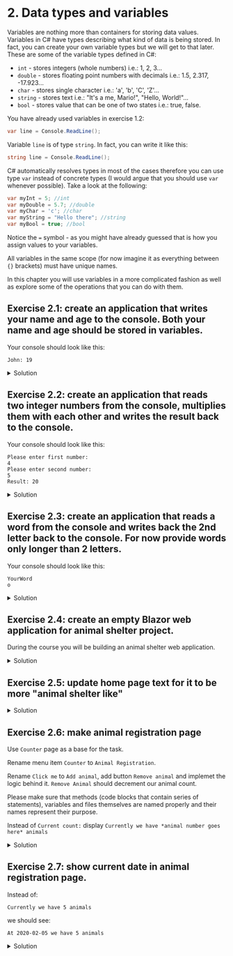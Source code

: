 # 2. Data types and variables

Variables are nothing more than containers for storing data values. Variables in C# have types describing what kind of data is being stored. In fact, you can create your own variable types but we will get to that later. These are some of the variable types defined in C#:
* `int` - stores integers (whole numbers) i.e.:  1, 2, 3...
* `double` - stores floating point numbers with decimals i.e.:  1.5, 2.317, -17.923...
* `char` - stores single character i.e.: 'a', 'b', 'C', 'Z'...
* `string` - stores text i.e.: "It's a me, Mario!", "Hello, World!"... 
* `bool` - stores value that can be one of two states i.e.: true, false.

You have already used variables in exercise 1.2: 
```csharp
var line = Console.ReadLine();
```
Variable `line` is of type `string`. In fact, you can write it like this:
```csharp
string line = Console.ReadLine();
```
C# automatically resolves types in most of the cases therefore you can use type `var` instead of concrete types (I would argue that you should use `var` whenever possible). Take a look at the following:
```csharp
var myInt = 5; //int
var myDouble = 5.7; //double
var myChar = 'c'; //char
var myString = "Hello there"; //string
var myBool = true; //bool
```
Notice the `=` symbol - as you might have already guessed that is how you assign values to your variables.

All variables in the same scope (for now imagine it as everything between `{}` brackets) must have unique names.

In this chapter you will use variables in a more complicated fashion as well as explore some of the operations that you can do with them.

## Exercise 2.1: create an application that writes your name and age to the console. Both your name and age should be stored in variables. 

Your console should look like this:
```
John: 19
```
<details>
<summary>Solution</summary>
<p>
    
### Step 1
Store your name and age into a separate variables:
```csharp
static void Main(string[] args)
{
    var name = "John";
    var age = 19;
}
```
Even though they are of different types (`string` and `int`) you can and probably should use type `var` in most of the cases.
### Step 2
Combine your name and age into a separate variable:
```csharp
static void Main(string[] args)
{
    var name = "John";
    var age = 19;
    var nameAndAge = name + ": " + age;
}
```
### Step 3
Write your name and age combination to the console:
```csharp
static void Main(string[] args)
{
    var name = "John";
    var age = 19;
    var nameAndAge = name + ": " + age;
    Console.WriteLine(nameAngAge);
}
```
### Step 4
Run the application. You should see your name and age in the console.

</p>
</details>

## Exercise 2.2: create an application that reads two integer numbers from the console, multiplies them with each other and writes the result back to the console.

Your console should look like this:
```
Please enter first number:
4
Please enter second number:
5
Result: 20
```
<details>
<summary>Solution</summary>
<p>
    
### Step 1
Read both numbers from the console:
```csharp
static void Main(string[] args)
{
    Console.WriteLine("Please enter first number:");
    var number1 = int.Parse(Console.ReadLine());
    Console.WriteLine("Please enter second number:");
    var number2 = int.Parse(Console.ReadLine());
}
```
Notice the `int.Parse()` method - it is called parsing. `Console.ReadLine()` method returns result of type `string`. In order to use multiplication we need both of those numbers to be of type `int`. Since we know that we are only going to enter integer numbers we can try to tell the application to transform `string` to `int` by using parsing method - `int.Parse()`. Keep in mind that if your line is not an `int` number your application will crash.
### Step 2
Multiply your numbers and store the result into a separate variable:
```csharp
static void Main(string[] args)
{
    Console.WriteLine("Please enter first number:");
    var number1 = int.Parse(Console.ReadLine());
    Console.WriteLine("Please enter second number:");
    var number2 = int.Parse(Console.ReadLine());
    var result = number1 * number2;
}
```
### Step 3
Write the multiplication result to the console:
```csharp
static void Main(string[] args)
{
    Console.WriteLine("Please enter first number:");
    var number1 = int.Parse(Console.ReadLine());
    Console.WriteLine("Please enter second number:");
    var number2 = int.Parse(Console.ReadLine());
    var result = number1 * number2;
    Console.WriteLine("Result: " + result);
}
```
### Step 4
Run the application. You should see the console application multiplying your provided numbers.

</p>
</details>

## Exercise 2.3: create an application that reads a word from the console and writes back the 2nd letter back to the console. For now provide words only longer than 2 letters.

Your console should look like this:
```
YourWord
o
```
<details>
<summary>Solution</summary>
<p>
    
### Step 1
Read the word from the console:
```csharp
static void Main(string[] args)
{
    var word = Console.ReadLine();
}
```
### Step 2
Place the second letter into a separate variable:
```csharp
static void Main(string[] args)
{
    var word = Console.ReadLine();
    var letter = word[1];
}
```
You can access letters from text by using `text[place - 1]` syntax. In this example the second letter place is 2 therefore we access it by using `word[2 - 1]` which is equal to `word[1]`. We can do that because text is of type `string` and type `string` is an `array` of type `char` (letters) but let's leave `array` for the future reference.
### Step 3
Write the letter to the console:
```csharp
static void Main(string[] args)
{
    var word = Console.ReadLine();
    var letter = word[1];
    Console.WriteLine(letter);
}
```
### Step 4
Run the application. You should see a second letter of your given word written back to the console.

</p>
</details>

## Exercise 2.4: create an empty Blazor web application for animal shelter project.

During the course you will be building an animal shelter web application.

<details>
<summary>Solution</summary>
<p>
    
### Step 1
Open the terminal and browse to your workspace directory by executing the following commands:
```
$ mkdir C:/AnimalShelter; cd C:/AnimalShelter
```
`mkdir` is used to create a folder while `cd` is used to browse to the folder.
### Step 2
Type the following command to create a default Blazor web application:
```
$ dotnet new blazor
```
### Step 3
Open the application in Visual Studio Code:
```
$ code .
```
### Step 4
Select debug tab of Visual Studio Code and click `Start Debugging` or click `F5`. You should see the application opened in your web browser. Feel free to explore it by clicking different tabs, buttons. Congratulations - you have just created your first web application.

</p>
</details>

## Exercise 2.5: update home page text for it to be more "animal shelter like"

<details>
<summary>Solution</summary>
<p>

### Step 1
Update `Index.razor` file in folder `Pages`:

```cshtml
@page "/"

<h1>Welcome to our animal shelter page!</h1>

Here you can adopt your future pet.

```

`Index.razor` is the file that represents our home page.

</p>
</details>

## Exercise 2.6: make animal registration page

Use `Counter` page as a base for the task.

Rename menu item `Counter` to `Animal Registration`.

Rename `Click me` to `Add animal`, add button `Remove animal` and implemet the logic behind it. `Remove Animal` should decrement our animal count. 

Please make sure that methods (code blocks that contain series of statements), variables and files themselves are named properly and their names represent their purpose.

Instead of `Current count:` display `Currently we have *animal number goes here* animals`

<details>
<summary>Solution</summary>
<p>

### Step 1
Change text `Counter` to `Animal Registration` in `NavMenu.razor` file under `Shared` folder:

```html
...
<span class="oi oi-plus" aria-hidden="true"></span> Animal Registration
...
```
`NavMenu.razor` file represents our menu.

### Step 2
Rename file `Counter.razor` to `AnimalRegistration.razor`.
Change first line of the file to `@page "/animalregistration"`.
Change menu item in `NavMenu.razor` to point to the new page name which is `animalregistration`.
```html
<NavLink class="nav-link" href="animalregistration">
    <span class="oi oi-plus" aria-hidden="true"></span> Animal Registration
</NavLink>
```
We use purposeful names for files and code so that other developers who will read your code would have an easier time understanding it. Also, for yourself when you return to the code after some time.

Setting first line of our page code to `@page "/animalregistration"` will make the page available under this path (note the URL of the page when you're on animal registration page).

We also have to update `href` on our menu item so the code knows where to point us when we click menu item.

### Step 3
In `AnimalRegistration.razor` rename methods and variables:

- Rename `currentCount` variable to `animalCount`.
- Rename method `IncrementCount` to `AddAnimal`.
- Rename button to `Add animal`.

We also have to rename those methods and variables in all places they are used:
```cshtml
@page "/animalregistration"

<h1>Animal Registration</h1>

<p>Currently we have @animalCount animals</p>

<button class="btn btn-primary" @onclick="AddAnimal">Add Animal</button>

@code {
    private int animalCount = 0;

    private void AddAnimal()
    {
        animalCount++;
    }
}

```
Proper naming is extremelly important in programming.

### Step 4
Add method for handling animal removal:
```csharp
private void RemoveAnimal()
{
    animalCount--;
}
```
Don't worry if you still don't understand what method is. We're going to come back to it later.
In `RemoveAnimal` method we decrement variable `animalCount`.

### Step 5
Add button `Remove animal`. Very similar to `Add animal` button. Don't forget to set onclick method to `RemoveAnimal`:

```cshtml
...
<button class="btn btn-primary" @onclick="RemoveAnimal">Remove animal</button>
...
```
Here we added button with text `Remove animal` which executes method `RemoveAnimal` when clicked.

### Step 6
Run the application and try out the new animal registration page.

</p>
</details>

## Exercise 2.7: show current date in animal registration page.

Instead of:
```
Currently we have 5 animals
```
we should see:
```
At 2020-02-05 we have 5 animals
```

<details>
<summary>Solution</summary>

You can use `DateTime` type like this:

```cshtml
<p>At @DateTime.Today.ToShortDateString() we have @animalCount animals.</p>
```

We can access current date by calling `Today` from type `DateTime`. When Today gets converted (automatically) from type `DateTime` to type `String` it displays time as zeros - instead of "2020-02-04" we get "2020-02-04 00:00:00". To fix this we use `ToShortDateString` method which returns date as a type `String` without time part.

</details>
